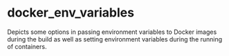# docker_env_variables
Depicts some options in passing environment variables to Docker images during the build as well as setting environment variables during the running of containers.
